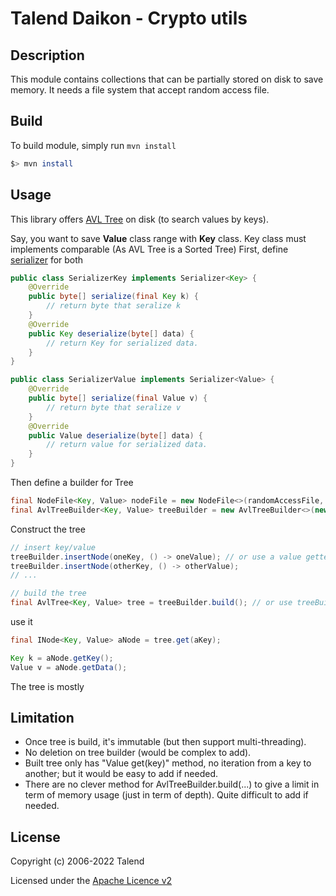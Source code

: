 # Talend Daikon - Crypto utils

## Description

This module contains collections that can be partially stored on disk to save memory.
It needs a file system that accept random access file.

## Build

To build module, simply run `mvn install`

```bash
$> mvn install
```

## Usage

This library offers [AVL Tree](https://www.programiz.com/dsa/avl-tree) on disk (to search values by keys).

Say, you want to save **Value** class range with **Key** class. Key class must implements comparable (As AVL Tree is a Sorted Tree)
First, define [serializer](./src/main/java/org/talend/daikon/collections/tree/file/Serializer.java) for both
```java
public class SerializerKey implements Serializer<Key> {
    @Override
    public byte[] serialize(final Key k) {
        // return byte that seralize k
    }
    @Override
    public Key deserialize(byte[] data) {
        // return Key for serialized data.
    }
}

public class SerializerValue implements Serializer<Value> {
    @Override
    public byte[] serialize(final Value v) {
        // return byte that seralize v
    }
    @Override
    public Value deserialize(byte[] data) {
        // return value for serialized data.
    }
}
```

Then define a builder for Tree
```java
final NodeFile<Key, Value> nodeFile = new NodeFile<>(randomAccessFile, new SerializerKey(), new SerializerValue());
final AvlTreeBuilder<Key, Value> treeBuilder = new AvlTreeBuilder<>(new BuilderFile<>(nodeFile));
```

Construct the tree
```java
// insert key/value
treeBuilder.insertNode(oneKey, () -> oneValue); // or use a value getter for value.
treeBuilder.insertNode(otherKey, () -> otherValue);
// ...

// build the tree
final AvlTree<Key, Value> tree = treeBuilder.build(); // or use treeBuilder.build(5); to have a depth of element in memory of 5, default is 10.  
```

use it
```java
final INode<Key, Value> aNode = tree.get(aKey);

Key k = aNode.getKey();
Value v = aNode.getData();
```
The tree is mostly 

## Limitation

- Once tree is build, it's immutable (but then support multi-threading).
- No deletion on tree builder (would be complex to add).
- Built tree only has "Value get(key)" method, no iteration from a key to another; but it would be easy to add if needed. 
- There are no clever method for AvlTreeBuilder.build(...) to give a limit in term of memory usage (just in term of depth). Quite difficult to add if needed. 

## License

Copyright (c) 2006-2022 Talend

Licensed under the [Apache Licence v2](https://www.apache.org/licenses/LICENSE-2.0.txt)
